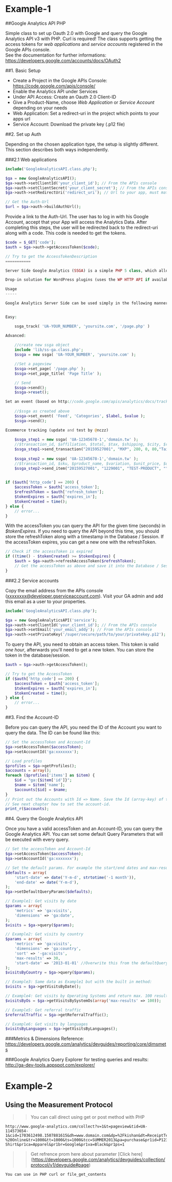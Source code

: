 # Example-1

##Google Analytics API PHP

Simple class to set up Oauth 2.0 with Google and query the Google Analytics API v3 with PHP. Curl is required!
The class supports getting the access tokens for *web applications* and *service accounts* registered in the Google APIs console.   
See the documentation for further informations: https://developers.google.com/accounts/docs/OAuth2

##1. Basic Setup

* Create a Project in the Google APIs Console: https://code.google.com/apis/console/
* Enable the Analytics API under Services
* Under API Access: Create an Oauth 2.0 Client-ID
* Give a Product-Name, choose *Web Application* or *Service Account* depending on your needs
* Web Application: Set a redirect-uri in the project which points to your apps url
* Service Account: Download the private key (.p12 file)

##2. Set up Auth

Depending on the chosen application type, the setup is slightly different. This section describes both ways independently.

###2.1 Web applications

```php
include('GoogleAnalyticsAPI.class.php');

$ga = new GoogleAnalyticsAPI(); 
$ga->auth->setClientId('your_client_id'); // From the APIs console
$ga->auth->setClientSecret('your_client_secret'); // From the APIs console
$ga->auth->setRedirectUri('redirect_uri'); // Url to your app, must match one in the APIs console

// Get the Auth-Url
$url = $ga->auth->buildAuthUrl();
```

Provide a link to the Auth-Url. The user has to log in with his Google Account, accept that your App will access the Analytics Data. After completing this steps, 
the user will be redirected back to the redirect-uri along with a code.
This code is needed to get the tokens.

```php
$code = $_GET['code'];
$auth = $ga->auth->getAccessToken($code);

// Try to get the AccessTokenDescription
===========

Server Side Google Analytics (SSGA) is a simple PHP 5 class, which allows to track server-side events and data within Google Analytics.

Drop-in solution for WordPress plugins (uses the WP HTTP API if available).

Usage
-----

Google Analytics Server Side can be used simply in the following manner:


Easy:

	ssga_track( 'UA-YOUR_NUMBER', 'yoursite.com', '/page.php' )

Advanced:
	
	//create new ssga object
	include 'lib/ss-ga.class.php';
	$ssga = new ssga( 'UA-YOUR_NUMBER', 'yoursite.com' );

	//Set a pageview
	$ssga->set_page( '/page.php' );
	$ssga->set_page_title( 'Page Title' );

	// Send
	$ssga->send();
	$ssga->reset();

Set an event (based on http://code.google.com/apis/analytics/docs/tracking/eventTrackerGuide.html) 
	
	//$ssga as created above
	$ssga->set_event( 'Feed', 'Categories', $label, $value );
	$ssga->send();

Ecommerce tracking (update and test by @nczz)
	
	$ssga_step1 = new ssga( 'UA-12345678-1','domain.tw' );
	//$transaction_id, $affiliation, $total, $tax, $shipping, $city, $region, $country
	$ssga_step1->send_transaction("20159527001", "MXP", 280, 0, 80,"Taiwan", "", "TW");
	
	$ssga_step2 = new ssga( 'UA-12345678-1','domain.tw' );
	//$transaction_id, $sku, $product_name, $variation, $unit_price, $quantity
	$ssga_step2->send_item("20159527001", "1229001", "TEST-PRODUCT", "", 50, 4);
	

if ($auth['http_code'] == 200) {
	$accessToken = $auth['access_token'];
	$refreshToken = $auth['refresh_token'];
	$tokenExpires = $auth['expires_in'];
	$tokenCreated = time();
} else {
	// error...
}
```

With the accessToken you can query the API for the given time (seconds) in *$tokenExpires*.
If you need to query the API beyond this time, you should store the refreshToken along with a timestamp in the Database / Session.
If the accessToken expires, you can get a new one with the refreshToken.

```php
// Check if the accessToken is expired
if ((time() - $tokenCreated) >= $tokenExpires) {
	$auth = $ga->auth->refreshAccessToken($refreshToken);
	// Get the accessToken as above and save it into the Database / Session
}
```

###2.2 Service accounts

Copy the email address from the APIs console (xxxxxxxx@developer.gserviceaccount.com). Visit your GA admin and add this email
as a user to your properties.

```php
include('GoogleAnalyticsAPI.class.php');

$ga = new GoogleAnalyticsAPI('service');
$ga->auth->setClientId('your_client_id'); // From the APIs console
$ga->auth->setEmail('your_email_addy'); // From the APIs console
$ga->auth->setPrivateKey('/super/secure/path/to/your/privatekey.p12'); // Path to the .p12 file
```

To query the API, you need to obtain an access token. This token is valid *one hour*, afterwards you'll need to get a new
token. You can store the token in the database/session.

```php
$auth = $ga->auth->getAccessToken();

// Try to get the AccessToken
if ($auth['http_code'] == 200) {
	$accessToken = $auth['access_token'];
	$tokenExpires = $auth['expires_in'];
	$tokenCreated = time();
} else {
	// error...
}
```

##3. Find the Account-ID

Before you can query the API, you need the ID of the Account you want to query the data.
The ID can be found like this:

```php
// Set the accessToken and Account-Id
$ga->setAccessToken($accessToken);
$ga->setAccountId('ga:xxxxxxx');

// Load profiles
$profiles = $ga->getProfiles();
$accounts = array();
foreach ($profiles['items'] as $item) {
	$id = "ga:{$item['id']}";
	$name = $item['name'];
	$accounts[$id] = $name;
}
// Print out the Accounts with Id => Name. Save the Id (array-key) of the account you want to query data. 
// See next chapter how to set the account-id.
print_r($accounts);
```
##4. Query the Google Analytics API

Once you have a valid accessToken and an Account-ID, you can query the Google Analytics API.
You can set some default Query Parameters that will be executed with every query.

```php
// Set the accessToken and Account-Id
$ga->setAccessToken($accessToken);
$ga->setAccountId('ga:xxxxxxx');

// Set the default params. For example the start/end dates and max-results
$defaults = array(
	'start-date' => date('Y-m-d', strtotime('-1 month')),
	'end-date' => date('Y-m-d'),
);
$ga->setDefaultQueryParams($defaults);

// Example1: Get visits by date
$params = array(
	'metrics' => 'ga:visits',
	'dimensions' => 'ga:date',
);
$visits = $ga->query($params);

// Example2: Get visits by country
$params = array(
	'metrics' => 'ga:visits',
	'dimensions' => 'ga:country',
	'sort' => '-ga:visits',
	'max-results' => 30,
	'start-date' => '2013-01-01' //Overwrite this from the defaultQueryParams
); 
$visitsByCountry = $ga->query($params);

// Example3: Same data as Example1 but with the built in method:
$visits = $ga->getVisitsByDate();

// Example4: Get visits by Operating Systems and return max. 100 results
$visitsByOs = $ga->getVisitsBySystemOs(array('max-results' => 100));

// Example5: Get referral traffic
$referralTraffic = $ga->getReferralTraffic();

// Example6: Get visits by languages
$visitsByLanguages = $ga->getVisitsByLanguages();
```
###Metrics & Dimensions Reference:
https://developers.google.com/analytics/devguides/reporting/core/dimsmets

###Google Analytics Query Explorer for testing queries and results:
http://ga-dev-tools.appspot.com/explorer/


# Example-2
## Using the Measurement Protocol 
>> You can call direct using get or post method with PHP
```
http://www.google-analytics.com/collect?v=1&t=pageview&tid=UA-114573654-1&cid=1703612498.1507881615&dh=www.domain.com&dp=%2Fkishan&dt=ReceiptTested%20Page&ti=D12345&ta=Google%20Store%20-%20Online&tr=1000&tt=1000&ts=1000&tcc=SUMMER2013&pa=purchase&pr1id=P12345&pr1nm=Android%20Warhol%20T-Shirt&pr1ca=Apparel&pr1br=Google&pr1va=Black&pr1ps=1
```

>> Get refrence prom here about parameter [Click here] (https://developers.google.com/analytics/devguides/collection/protocol/v1/devguide#page)

```You can use in PHP curl or file_get_contents```